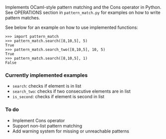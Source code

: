 Implements OCaml-style pattern matching and the Cons operator in Python.  
See OPERATIONS section in `pattern_match.py` for examples on how to write pattern matches.  


See below for an example on how to use implemented functions:

```
>>> import pattern_match
>>> pattern_match.search([8,10,5], 5)
True
>>> pattern_match.search_two([8,10,5], 10, 5)
True
>>> pattern_match.search([8,10,5], 1)
False
```

### Currently implemented examples
* `search`: checks if element is in list
* `search_two`: checks if two consecutive elements are in list
* `is_second`: checks if element is second in list

### To do
* Implement Cons operator
* Support non-list pattern matching
* Add warning system for missing or unreachable patterns